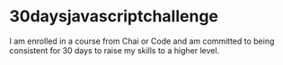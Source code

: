 # 30daysjavascriptchallenge
I am enrolled in a course from Chai or Code and am committed to being consistent for 30 days to raise my skills to a higher level.
